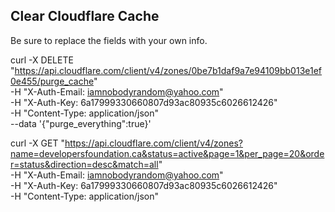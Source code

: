 ## Clear Cloudflare Cache

Be sure to replace the fields with your own info.

curl -X DELETE "https://api.cloudflare.com/client/v4/zones/0be7b1daf9a7e94109bb013e1ef0e455/purge_cache" \
-H "X-Auth-Email: iamnobodyrandom@yahoo.com" \
-H "X-Auth-Key: 6a17999330660807d93ac80935c6026612426" \
-H "Content-Type: application/json" \
--data '{"purge_everything":true}'

curl -X GET "https://api.cloudflare.com/client/v4/zones?name=developersfoundation.ca&status=active&page=1&per_page=20&order=status&direction=desc&match=all" \
-H "X-Auth-Email: iamnobodyrandom@yahoo.com" \
-H "X-Auth-Key: 6a17999330660807d93ac80935c6026612426" \
-H "Content-Type: application/json"
